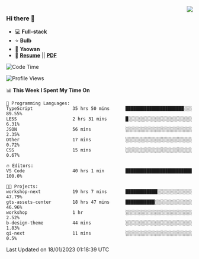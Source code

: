 <img align="right" src="https://github-readme-stats.vercel.app/api?username=LolipopJ&show_icons=true&count_private=true&hide_title=true&include_all_commits=true&theme=vue">

### Hi there 👋

- :computer: **Full-stack**
- :star: **Bulb**
- :pill: **Yaowan**
- :milky_way: [**Resume**](https://lolipopj.github.io/resume/) || [**PDF**](https://cdn.jsdelivr.net/gh/lolipopj/resume/export/resume-en.pdf)

<!--START_SECTION:waka-->
![Code Time](http://img.shields.io/badge/Code%20Time-879%20hrs%2017%20mins-blue)

![Profile Views](http://img.shields.io/badge/Profile%20Views-19-blue)

📊 **This Week I Spent My Time On** 

```text
💬 Programming Languages: 
TypeScript               35 hrs 50 mins      ██████████████████████░░░   89.55% 
LESS                     2 hrs 31 mins       █░░░░░░░░░░░░░░░░░░░░░░░░   6.31% 
JSON                     56 mins             ░░░░░░░░░░░░░░░░░░░░░░░░░   2.35% 
Other                    17 mins             ░░░░░░░░░░░░░░░░░░░░░░░░░   0.72% 
CSS                      15 mins             ░░░░░░░░░░░░░░░░░░░░░░░░░   0.67%

🔥 Editors: 
VS Code                  40 hrs 1 min        █████████████████████████   100.0%

🐱‍💻 Projects: 
workshop-next            19 hrs 7 mins       ████████████░░░░░░░░░░░░░   47.79% 
gts-assets-center        18 hrs 47 mins      ███████████░░░░░░░░░░░░░░   46.96% 
workshop                 1 hr                ░░░░░░░░░░░░░░░░░░░░░░░░░   2.52% 
b-design-theme           44 mins             ░░░░░░░░░░░░░░░░░░░░░░░░░   1.83% 
qi-next                  11 mins             ░░░░░░░░░░░░░░░░░░░░░░░░░   0.5%

```


 Last Updated on 18/01/2023 01:18:39 UTC
<!--END_SECTION:waka-->
